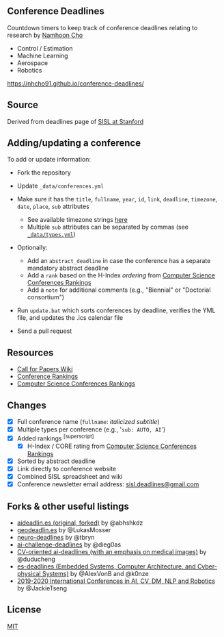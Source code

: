 ## Conference Deadlines

Countdown timers to keep track of conference deadlines relating to research by [Namhoon Cho](https://nhcho91.github.io)
- Control / Estimation
- Machine Learning
- Aerospace
- Robotics

https://nhcho91.github.io/conference-deadlines/

## Source
Derived from deadlines page of [SISL at Stanford](https://sisl.github.io/sisl-deadlines/?sub=AI,AA,AUTO,ML,RO,VV)

## Adding/updating a conference

To add or update information:
- Fork the repository
- Update `_data/conferences.yml`
- Make sure it has the `title`, `fullname`, `year`, `id`, `link`, `deadline`, `timezone`, `date`, `place`, `sub` attributes
    + See available timezone strings [here](https://momentjs.com/timezone/)
    + Multiple `sub` attributes can be separated by commas (see [`_data/types.yml`](https://github.com/sisl/sisl-deadlines/blob/gh-pages/_data/types.yml))

- Optionally:
	+ Add an `abstract_deadline` in case the conference has a separate mandatory abstract deadline
	+ Add a `rank` based on the H-Index _ordering_ from [Computer Science Conferences Rankings][14]
	+ Add a `note` for additional comments (e.g., "Biennial" or "Doctorial consortium")
- Run `update.bat` which sorts conferences by deadline, verifies the YML file, and updates the .ics calendar file
- Send a pull request

## Resources
- [Call for Papers Wiki][12]
- [Conference Rankings][13]
- [Computer Science Conferences Rankings][14]

## Changes

- [x] Full conference name (`fullname`: _italicized subtitle_)
- [x] Multiple types per conference (e.g., '`sub: AUTO, AI`')
- [x] Added rankings <sup>[superscript]</sup>
	- [x] H-Index / CORE rating from [Computer Science Conferences Rankings][14]
- [x] Sorted by abstract deadline
- [x] Link directly to conference website
- [x] Combined SISL spreadsheet and wiki
- [x] Conference newsletter email address: sisl.deadlines@gmail.com

## Forks & other useful listings

- [aideadlin.es (original, forked)][2] by @abhshkdz
- [geodeadlin.es][3] by @LukasMosser
- [neuro-deadlines][4] by @tbryn
- [ai-challenge-deadlines][5] by @dieg0as
- [CV-oriented ai-deadlines (with an emphasis on medical images)][8] by @duducheng
- [es-deadlines (Embedded Systems, Computer Architecture, and Cyber-physical Systems)][9] by @AlexVonB and @k0nze
- [2019-2020 International Conferences in AI, CV, DM, NLP and Robotics][10] by @JackieTseng

## License

[MIT][1]

[1]: https://abhshkdz.mit-license.org/
[2]: http://aideadlin.es/
[3]: http://geodeadlin.es/
[4]: https://github.com/tbryn/neuro-deadlines
[5]: https://github.com/dieg0as/ai-challenge-deadlines
[6]: http://www.conferenceranks.com/#
[8]: https://creedai.github.io/ai-deadlines/
[9]: https://ekut-es.github.io/es-deadlines/
[10]: https://jackietseng.github.io/conference_call_for_paper/conferences.html
[12]: http://www.wikicfp.com/cfp/home
[13]: http://www.conferenceranks.com/
[14]: http://www.guide2research.com/topconf/
